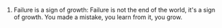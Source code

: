 1. Failure is a sign of growth:
Failure is not the end of the world, it's a sign of growth. 
You made a mistake, you learn from it, you grow. 


